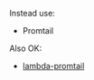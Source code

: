 Instead use:

- Promtail

Also OK:

- [lambda-promtail](https://github.com/grafana/loki/tree/main/tools/lambda-promtail)
